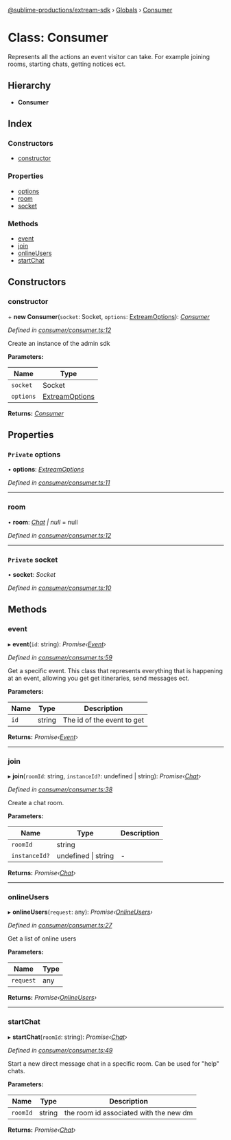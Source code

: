 [@sublime-productions/extream-sdk](../README.md) › [Globals](../globals.md) › [Consumer](consumer.md)

# Class: Consumer

Represents all the actions an event visitor can take. For example joining rooms, starting chats, getting notices ect.

## Hierarchy

* **Consumer**

## Index

### Constructors

* [constructor](consumer.md#constructor)

### Properties

* [options](consumer.md#private-options)
* [room](consumer.md#room)
* [socket](consumer.md#private-socket)

### Methods

* [event](consumer.md#event)
* [join](consumer.md#join)
* [onlineUsers](consumer.md#onlineusers)
* [startChat](consumer.md#startchat)

## Constructors

###  constructor

\+ **new Consumer**(`socket`: Socket, `options`: [ExtreamOptions](../interfaces/extreamoptions.md)): *[Consumer](consumer.md)*

*Defined in [consumer/consumer.ts:12](https://github.com/Extream-SaaS/ex-sdk/blob/991f539/src/consumer/consumer.ts#L12)*

Create an instance of the admin sdk

**Parameters:**

Name | Type |
------ | ------ |
`socket` | Socket |
`options` | [ExtreamOptions](../interfaces/extreamoptions.md) |

**Returns:** *[Consumer](consumer.md)*

## Properties

### `Private` options

• **options**: *[ExtreamOptions](../interfaces/extreamoptions.md)*

*Defined in [consumer/consumer.ts:11](https://github.com/Extream-SaaS/ex-sdk/blob/991f539/src/consumer/consumer.ts#L11)*

___

###  room

• **room**: *[Chat](chat.md) | null* = null

*Defined in [consumer/consumer.ts:12](https://github.com/Extream-SaaS/ex-sdk/blob/991f539/src/consumer/consumer.ts#L12)*

___

### `Private` socket

• **socket**: *Socket*

*Defined in [consumer/consumer.ts:10](https://github.com/Extream-SaaS/ex-sdk/blob/991f539/src/consumer/consumer.ts#L10)*

## Methods

###  event

▸ **event**(`id`: string): *Promise‹[Event](event.md)›*

*Defined in [consumer/consumer.ts:59](https://github.com/Extream-SaaS/ex-sdk/blob/991f539/src/consumer/consumer.ts#L59)*

Get a specific event. This class that represents everything that is happening at an event, allowing you get get itineraries, send messages ect.

**Parameters:**

Name | Type | Description |
------ | ------ | ------ |
`id` | string | The id of the event to get  |

**Returns:** *Promise‹[Event](event.md)›*

___

###  join

▸ **join**(`roomId`: string, `instanceId?`: undefined | string): *Promise‹[Chat](chat.md)›*

*Defined in [consumer/consumer.ts:38](https://github.com/Extream-SaaS/ex-sdk/blob/991f539/src/consumer/consumer.ts#L38)*

Create a chat room.

**Parameters:**

Name | Type | Description |
------ | ------ | ------ |
`roomId` | string |   |
`instanceId?` | undefined &#124; string | - |

**Returns:** *Promise‹[Chat](chat.md)›*

___

###  onlineUsers

▸ **onlineUsers**(`request`: any): *Promise‹[OnlineUsers](onlineusers.md)›*

*Defined in [consumer/consumer.ts:27](https://github.com/Extream-SaaS/ex-sdk/blob/991f539/src/consumer/consumer.ts#L27)*

Get a list of online users

**Parameters:**

Name | Type |
------ | ------ |
`request` | any |

**Returns:** *Promise‹[OnlineUsers](onlineusers.md)›*

___

###  startChat

▸ **startChat**(`roomId`: string): *Promise‹[Chat](chat.md)›*

*Defined in [consumer/consumer.ts:49](https://github.com/Extream-SaaS/ex-sdk/blob/991f539/src/consumer/consumer.ts#L49)*

Start a new direct message chat in a specific room. Can be used for "help" chats.

**Parameters:**

Name | Type | Description |
------ | ------ | ------ |
`roomId` | string | the room id associated with the new dm  |

**Returns:** *Promise‹[Chat](chat.md)›*
